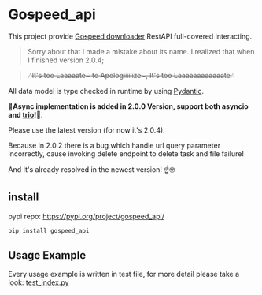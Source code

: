 # Go~~s~~peed_api

This project provide [Go~~s~~peed downloader](https://gopeed.com/) RestAPI full-covered interacting.

> Sorry about that I made a mistake about its name. I realized that when I finished version 2.0.4;

> 🎶~~It's too Laaaaate~ to Apologiiiiiize~, It's too Laaaaaaaaaaaate~~🎶


All data model is type checked in runtime by using [Pydantic](https://docs.pydantic.dev/).

**🎉Async implementation is added in 2.0.0 Version, support both asyncio and [trio](https://github.com/python-trio/trio)!🎉**.

Please use the latest version (for now it's 2.0.4).

Because in 2.0.2 there is a bug which handle url query parameter incorrectly, cause invoking delete endpoint to delete task and file failure!

And It's already resolved in the newest version! ☝️🤓

## install

pypi repo: https://pypi.org/project/gospeed_api/

```powershell
pip install gospeed_api
```

## Usage Example

Every usage example is written in test file, for more detail please take a look: [test_index.py](./tests/test_index.py)

